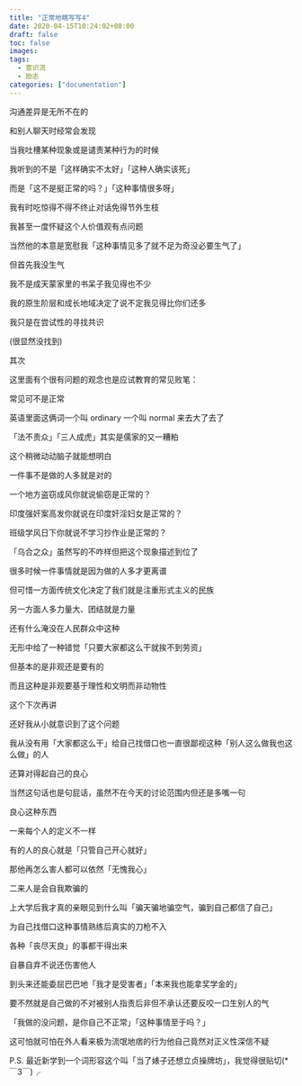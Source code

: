 ```yaml
---
title: "正常地瞎写写4"
date: 2020-04-15T10:24:02+08:00
draft: false
toc: false
images:
tags: 
  - 意识流
  - 励志
categories: ["documentation"]
---
```


沟通差异是无所不在的

和别人聊天时经常会发现

当我吐槽某种现象或是谴责某种行为的时候

我听到的不是「这样确实不太好」「这种人确实该死」

而是「这不是挺正常的吗？」「这种事情很多呀」

我有时吃惊得不得不终止对话免得节外生枝

我甚至一度怀疑这个人价值观有点问题

当然他的本意是宽慰我「这种事情见多了就不足为奇没必要生气了」

但首先我没生气

我不是成天蒙家里的书呆子我见得也不少

我的原生阶层和成长地域决定了说不定我见得比你们还多

我只是在尝试性的寻找共识

(很显然没找到)

其次

这里面有个很有问题的观念也是应试教育的常见败笔：

常见可不是正常

英语里面这俩词一个叫 ordinary 一个叫 normal 来去大了去了

「法不责众」「三人成虎」其实是儒家的又一糟粕

这个稍微动动脑子就能想明白

一件事不是做的人多就是对的

一个地方盗窃成风你就说偷窃是正常的？

印度强奸案高发你就说在印度奸淫妇女是正常的？

班级学风日下你就说不学习抄作业是正常的？

「乌合之众」虽然写的不咋样但把这个现象描述到位了

很多时候一件事情就是因为做的人多才更离谱

但可惜一方面传统文化决定了我们就是注重形式主义的民族

另一方面人多力量大、团结就是力量

还有什么淹没在人民群众中这种

无形中给了一种错觉「只要大家都这么干就挨不到劳资」

但基本的是非观还是要有的

而且这种是非观要基于理性和文明而非动物性

这个下次再讲

还好我从小就意识到了这个问题

我从没有用「大家都这么干」给自己找借口也一直很鄙视这种「别人这么做我也这么做」的人

还算对得起自己的良心

当然这句话也是句屁话，虽然不在今天的讨论范围内但还是多嘴一句

良心这种东西

一来每个人的定义不一样

有的人的良心就是「只管自己开心就好」

那他再怎么害人都可以依然「无愧我心」

二来人是会自我欺骗的

上大学后我才真的亲眼见到什么叫「骗天骗地骗空气，骗到自己都信了自己」

为自己找借口这种事情熟练后真实的刀枪不入

各种「丧尽天良」的事都干得出来

自暴自弃不说还伤害他人

到头来还能委屈巴巴地「我才是受害者」「本来我也能拿奖学金的」

要不然就是自己做的不对被别人指责后非但不承认还要反咬一口生别人的气

「我做的没问题，是你自己不正常」「这种事情至于吗？」

这可怕就可怕在外人看来极为流氓地痞的行为他自己竟然对正义性深信不疑

P.S. 最近新学到一个词形容这个叫「当了婊子还想立贞操牌坊」，我觉得很贴切(*￣3￣)╭